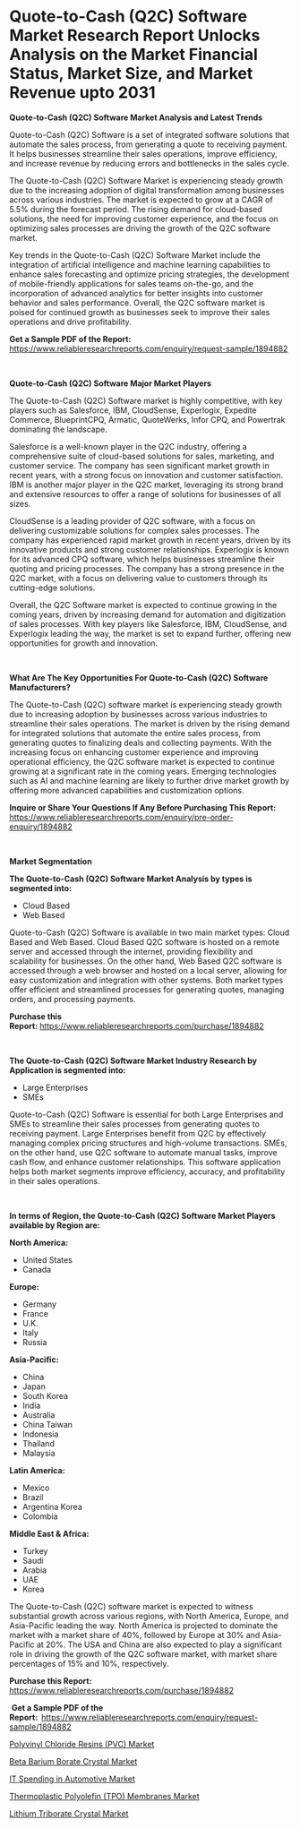 <p><h1>Quote-to-Cash (Q2C) Software Market Research Report Unlocks Analysis on the Market Financial Status, Market Size, and Market Revenue upto 2031</h1></p><p><strong>Quote-to-Cash (Q2C) Software Market Analysis and Latest Trends</strong></p>
<p><p>Quote-to-Cash (Q2C) Software is a set of integrated software solutions that automate the sales process, from generating a quote to receiving payment. It helps businesses streamline their sales operations, improve efficiency, and increase revenue by reducing errors and bottlenecks in the sales cycle.</p><p>The Quote-to-Cash (Q2C) Software Market is experiencing steady growth due to the increasing adoption of digital transformation among businesses across various industries. The market is expected to grow at a CAGR of 5.5% during the forecast period. The rising demand for cloud-based solutions, the need for improving customer experience, and the focus on optimizing sales processes are driving the growth of the Q2C software market.</p><p>Key trends in the Quote-to-Cash (Q2C) Software Market include the integration of artificial intelligence and machine learning capabilities to enhance sales forecasting and optimize pricing strategies, the development of mobile-friendly applications for sales teams on-the-go, and the incorporation of advanced analytics for better insights into customer behavior and sales performance. Overall, the Q2C software market is poised for continued growth as businesses seek to improve their sales operations and drive profitability.</p></p>
<p><strong>Get a Sample PDF of the Report:&nbsp;</strong> <a href="https://www.reliableresearchreports.com/enquiry/request-sample/1894882">https://www.reliableresearchreports.com/enquiry/request-sample/1894882</a></p>
<p>&nbsp;</p>
<p><strong>Quote-to-Cash (Q2C) Software Major Market Players</strong></p>
<p><p>The Quote-to-Cash (Q2C) Software market is highly competitive, with key players such as Salesforce, IBM, CloudSense, Experlogix, Expedite Commerce, BlueprintCPQ, Armatic, QuoteWerks, Infor CPQ, and Powertrak dominating the landscape. </p><p>Salesforce is a well-known player in the Q2C industry, offering a comprehensive suite of cloud-based solutions for sales, marketing, and customer service. The company has seen significant market growth in recent years, with a strong focus on innovation and customer satisfaction. IBM is another major player in the Q2C market, leveraging its strong brand and extensive resources to offer a range of solutions for businesses of all sizes.</p><p>CloudSense is a leading provider of Q2C software, with a focus on delivering customizable solutions for complex sales processes. The company has experienced rapid market growth in recent years, driven by its innovative products and strong customer relationships. Experlogix is known for its advanced CPQ software, which helps businesses streamline their quoting and pricing processes. The company has a strong presence in the Q2C market, with a focus on delivering value to customers through its cutting-edge solutions.</p><p>Overall, the Q2C Software market is expected to continue growing in the coming years, driven by increasing demand for automation and digitization of sales processes. With key players like Salesforce, IBM, CloudSense, and Experlogix leading the way, the market is set to expand further, offering new opportunities for growth and innovation.</p></p>
<p>&nbsp;</p>
<p><strong>What Are The Key Opportunities For Quote-to-Cash (Q2C) Software Manufacturers?</strong></p>
<p><p>The Quote-to-Cash (Q2C) software market is experiencing steady growth due to increasing adoption by businesses across various industries to streamline their sales operations. The market is driven by the rising demand for integrated solutions that automate the entire sales process, from generating quotes to finalizing deals and collecting payments. With the increasing focus on enhancing customer experience and improving operational efficiency, the Q2C software market is expected to continue growing at a significant rate in the coming years. Emerging technologies such as AI and machine learning are likely to further drive market growth by offering more advanced capabilities and customization options.</p></p>
<p><strong>Inquire or Share Your Questions If Any Before Purchasing This Report:</strong> <a href="https://www.reliableresearchreports.com/enquiry/pre-order-enquiry/1894882">https://www.reliableresearchreports.com/enquiry/pre-order-enquiry/1894882</a></p>
<p>&nbsp;</p>
<p><strong>Market Segmentation</strong></p>
<p><strong>The Quote-to-Cash (Q2C) Software Market Analysis by types is segmented into:</strong></p>
<p><ul><li>Cloud Based</li><li>Web Based</li></ul></p>
<p><p>Quote-to-Cash (Q2C) Software is available in two main market types: Cloud Based and Web Based. Cloud Based Q2C software is hosted on a remote server and accessed through the internet, providing flexibility and scalability for businesses. On the other hand, Web Based Q2C software is accessed through a web browser and hosted on a local server, allowing for easy customization and integration with other systems. Both market types offer efficient and streamlined processes for generating quotes, managing orders, and processing payments.</p></p>
<p><strong>Purchase this Report:&nbsp;</strong><a href="https://www.reliableresearchreports.com/purchase/1894882">https://www.reliableresearchreports.com/purchase/1894882</a></p>
<p>&nbsp;</p>
<p><strong>The Quote-to-Cash (Q2C) Software Market Industry Research by Application is segmented into:</strong></p>
<p><ul><li>Large Enterprises</li><li>SMEs</li></ul></p>
<p><p>Quote-to-Cash (Q2C) Software is essential for both Large Enterprises and SMEs to streamline their sales processes from generating quotes to receiving payment. Large Enterprises benefit from Q2C by effectively managing complex pricing structures and high-volume transactions. SMEs, on the other hand, use Q2C software to automate manual tasks, improve cash flow, and enhance customer relationships. This software application helps both market segments improve efficiency, accuracy, and profitability in their sales operations.</p></p>
<p>&nbsp;</p>
<p><strong>In terms of Region, the Quote-to-Cash (Q2C) Software Market Players available by Region are:</strong></p>
<p>
    <p> <strong> North America: </strong>
        <ul>
            <li>United States</li>
            <li>Canada</li>
        </ul>
        </p> 
    <p> <strong> Europe: </strong>
        <ul>
            <li>Germany</li>
            <li>France</li>
            <li>U.K.</li>
            <li>Italy</li>
            <li>Russia</li>
        </ul>
        </p> 
    <p> <strong> Asia-Pacific: </strong>
        <ul>
            <li>China</li>
            <li>Japan</li>
            <li>South Korea</li>
            <li>India</li>
            <li>Australia</li>
            <li>China Taiwan</li>
            <li>Indonesia</li>
            <li>Thailand</li>
            <li>Malaysia</li>
        </ul>
        </p> 
    <p> <strong> Latin America: </strong>
        <ul>
            <li>Mexico</li>
            <li>Brazil</li>
            <li>Argentina Korea</li>
            <li>Colombia</li>
        </ul>
        </p> 
    <p> <strong> Middle East & Africa: </strong>
        <ul>
            <li>Turkey</li>
            <li>Saudi</li>
            <li>Arabia</li>
            <li>UAE</li>
            <li>Korea</li>
        </ul>
    </p>
    </p>
<p><p>The Quote-to-Cash (Q2C) software market is expected to witness substantial growth across various regions, with North America, Europe, and Asia-Pacific leading the way. North America is projected to dominate the market with a market share of 40%, followed by Europe at 30% and Asia-Pacific at 20%. The USA and China are also expected to play a significant role in driving the growth of the Q2C software market, with market share percentages of 15% and 10%, respectively.</p></p>
<p><strong>Purchase this Report: </strong><a href="https://www.reliableresearchreports.com/purchase/1894882">https://www.reliableresearchreports.com/purchase/1894882</a></p>
<p>&nbsp;<strong>Get a Sample PDF of the Report:&nbsp;&nbsp;</strong><a href="https://www.reliableresearchreports.com/enquiry/request-sample/1894882">https://www.reliableresearchreports.com/enquiry/request-sample/1894882</a></p>
<p><strong></strong></p>
<p><p><a href="https://frill-swim-3cd.notion.site/Polyvinyl-Chloride-Resins-PVC-Market-Research-Report-Forecasted-for-Period-from-2024-2031-by-Ma-979713a6cb804fc79cee2af5c215ec60">Polyvinyl Chloride Resins (PVC) Market</a></p><p><a href="https://view.publitas.com/reportprime-1/beta-barium-borate-crystal-market-size-market-trends-and-growth-outlook-forecasted-for-period-from-2024-to-2031/">Beta Barium Borate Crystal Market</a></p><p><a href="https://github.com/gamblestampleyjenny50m5sl6/Market-Research-Report-List-1/blob/main/it-spending-in-automotive-market.md">IT Spending in Automotive Market</a></p><p><a href="https://meowing-canidae-761.notion.site/Thermoplastic-Polyolefin-TPO-Membranes-Market-Offers-Provide-Insightful-Data-for-the-Time-Period-f-12d71ca5ca534a83b45b353246cca1c7">Thermoplastic Polyolefin (TPO) Membranes Market</a></p><p><a href="https://view.publitas.com/reportprime-1/lithium-triborate-crystal-market-size-global-industry-overview-market-segmentation-and-forecast-2024-to-2031/">Lithium Triborate Crystal Market</a></p></p>